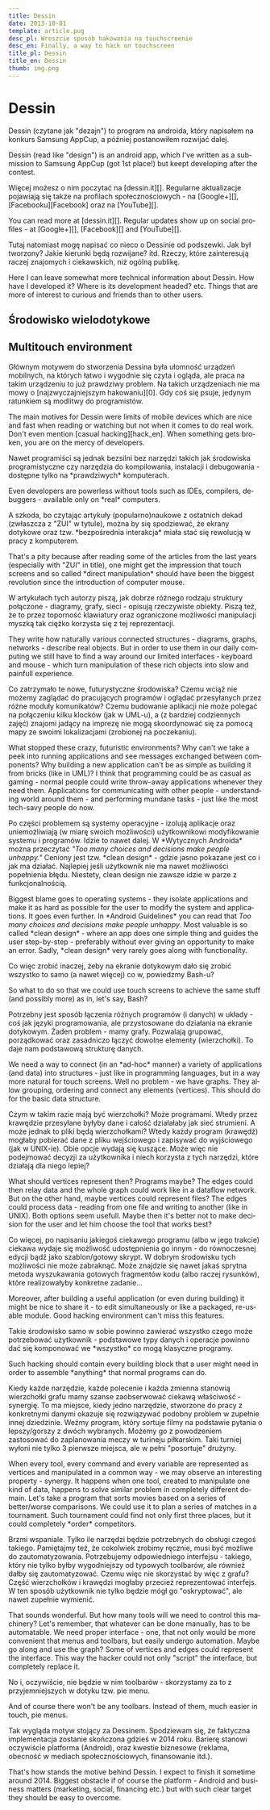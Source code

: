 ```yaml
---
title: Dessin
date: 2013-10-01
template: article.pug
desc_pl: Wreszcie sposób hakowania na touchscreenie
desc_en: Finally, a way to hack on touchscreen
title_pl: Dessin
title_en: Dessin
thumb: img.png
---
```


# Dessin

<p lang=pl>Dessin (czytane jak "dezajn") to program na androida, który napisałem
na konkurs Samsung AppCup, a później postanowiłem rozwijać dalej.

<p lang=en>Dessin (read like "design") is an android app, which I've written as
a submission to Samsung AppCup (got 1st place!) but keept developing after the contest.

<p lang=pl>Więcej możesz o nim poczytać na [dessin.it][]. Regularne aktualizacje
pojawiają się także na profilach społecznościowych - na [Google+][],
[Facebooku][Facebook] oraz na [YouTube][].

<p lang=en>You can read more at [dessin.it][]. Regular updates show up on social profiles -
at [Google+][], [Facebook][] and [YouTube][].

   [dessin.it]: http://dessin.it/
   [Google+]: https://plus.google.com/b/112343231896739382693/
   [Facebook]: https://www.facebook.com/pages/Dessin/410850499024675
   [Facebook]: https://www.facebook.com/pages/Dessin/410850499024675
   [YouTube]: http://www.youtube.com/channel/UC7zZQN7CF-JdYJCe3wT6YcA

<p lang=pl>Tutaj natomiast mogę napisać co nieco o Dessinie od podszewki. Jak był
tworzony? Jakie kierunki będą rozwijane? itd. Rzeczy, które
zainteresują raczej znajomych i ciekawskich, niż ogólną publikę.

<p lang=en>Here I can leave somewhat more technical information about Dessin. How
have I developed it? Where is its development headed? etc. Things that are more
of interest to curious and friends than to other users.

<h2 lang=pl>Środowisko wielodotykowe </h2>
<h2 lang=en>Multitouch environment</h2>

<p lang=pl>Głównym motywem do stworzenia Dessina
była ułomność urządzeń mobilnych, na których łatwo i wygodnie się
czyta i ogląda, ale praca na takim urządzeniu to już prawdziwy
problem. Na takich urządzeniach nie ma mowy o [najzwyczajniejszym
hakowaniu][0]. Gdy coś się psuje, jedynym ratunkiem są modlitwy do
programistów.

<p lang=en>The main motives for Dessin were limits of mobile devices
which are nice and fast when reading or watching but not when it comes
to do real work. Don't even mention [casual hacking][hack_en]. When
something gets broken, you are on the mercy of developers.

   [0]: http://pl.wikipedia.org/wiki/Spo%C5%82eczno%C5%9B%C4%87_haker%C3%B3w
   [hack_en]: http://en.wikipedia.org/wiki/Hacker_(programmer_subculture)

<p lang=pl>Nawet programiści są jednak bezsilni bez narzędzi takich jak
środowiska programistyczne czy narzędzia do kompilowania, instalacji i
debugowania - dostępne tylko na *prawdziwych* komputerach.

<p lang=en>Even developers are powerless without tools such as IDEs,
compilers, debuggers - available only on *real* computers.

<p lang=pl>A szkoda, bo czytając artykuły (popularno)naukowe z ostatnich dekad
(zwłaszcza z "ZUI" w tytule), można by się spodziewać, że ekrany
dotykowe oraz tzw. *bezpośrednia interakcja* miała stać się rewolucją
w pracy z komputerem.

<p lang=en>That's a pity because after reading some of the articles
from the last years (especially with "ZUI" in title), one might get
the impression that touch screens and so called *direct manipulation*
should have been the biggest revolution since the introduction of
computer mouse.

<p lang=pl>W artykułach tych autorzy piszą, jak dobrze różnego rodzaju
struktury połączone - diagramy, grafy, sieci - opisują rzeczywiste
obiekty. Piszą też, że to przez toporność klawiatury oraz ograniczone
możliwości manipulacji myszką tak ciężko korzysta się z tej
reprezentacji.

<p lang=en>They write how naturally various connected structures -
diagrams, graphs, networks - describe real objects. But in order to
use them in our daily computing we still have to find a way around our
limited interfaces &dash; keyboard and mouse - which turn manipulation
of these rich objects into slow and painfull experience.

<p lang=pl>Co zatrzymało te nowe, futurystyczne środowiska? Czemu
wciąż nie możemy zaglądać do pracujących programów i oglądać
przesyłanych przez różne moduły komunikatów? Czemu budowanie aplikacji
nie może polegać na połączeniu kilku klocków (jak w UML-u), a (z
bardziej codziennych zajęć) znajomi jadący na imprezę nie mogą
skoordynować się za pomocą mapy ze swoimi lokalizacjami (zrobionej na
poczekaniu).

<p lang=en>What stopped these crazy, futuristic environments? Why
can't we take a peek into running applications and see messages
exchanged between components? Why building a new application can't be
as simple as building it from bricks (like in UML)? I think that
programming could be as casual as gaming - normal people could write
throw-away applications whenever they need them. Applications for
communicating with other people - understanding world around them -
and performing mundane tasks - just like the most tech-savy people do
now.

<p lang=pl>Po części problemem są systemy operacyjne - izolują
aplikacje oraz uniemożliwiają (w miarę swoich możliwości)
użytkownikowi modyfikowanie systemu i programów. Idzie to nawet
dalej. W *Wytycznych Androida* można przeczytać <cite>"Too many
choices and decisions make people unhappy."</cite> Ceniony jest
tzw. *clean design* - gdzie jasno pokazane jest co i jak ma
działać. Najlepiej jeśli użytkownik nie ma nawet możliwości
popełnienia błędu. Niestety, clean design nie zawsze idzie w parze z
funkcjonalnością.

<p lang=en>Biggest blame goes to operating systems - they isolate
applications and make it as hard as possible for the user to modify
the system and applications. It goes even further. In *Android
Guidelines* you can read that <cite>Too many choices and decisions
make people unhappy</cite>. Most valuable is so called *clean design*
&dash; where an app does one simple thing and guides the user
step-by-step - preferably without ever giving an opportunity to make
an error. Sadly, *clean design* very rarely goes along with
functionality.

<p lang=pl>Co więc zrobić inaczej, żeby na ekranie dotykowym dało się
zrobić wszystko to samo (a nawet więcej) co w, powiedzmy Bash-u?

<p lang=en>So what to do so that we could use touch screens to achieve
the same stuff (and possibly more) as in, let's say, Bash?

<p lang=pl>Potrzebny jest sposób łączenia różnych programów (i danych)
w układy - coś jak języki programowania, ale przystosowane do
działania na ekranie dotykowym. Żaden problem - mamy grafy. Pozwalają
grupować, porządkować oraz zasadniczo łączyć dowolne elementy
(wierzchołki). To daje nam podstawową strukturę danych.

<p lang=en>We need a way to connect (in an *ad-hoc* manner) a variety of applications
(and data) into structures - just like in programming languages, but
in a way more natural for touch screens. Well no problem - we have
graphs. They allow grouping, ordering and connect any elements
(vertices). This should do for the basic data structure.

<p lang=pl>Czym w takim razie mają być wierzchołki? Może
programami. Wtedy przez krawędzie przesyłane byłyby dane i całość
działałaby jak sieć strumieni. A może jednak to pliki będą
wierzchołkami? Wtedy każdy program (krawędź) mogłaby pobierać dane z
pliku wejściowego i zapisywać do wyjściowego (jak w UNIX-ie). Obie
opcje wydają się kuszące. Może więc nie podejmować decyzji za
użytkownika i niech korzysta z tych narzędzi, które działają dla niego
lepiej?

<p lang=en>What should vertices represent then? Programs maybe? The
edges could then relay data and the whole graph could work like in a
dataflow network. But on the other hand, maybe vertices could
represent files? The edges could process data - reading from one file
and writing to another (like in UNIX). Both options seem
usefull. Maybe then it's better not to make decision for the user and
let him choose the tool that works best?

<p lang=pl>Co więcej, po napisaniu jakiegoś ciekawego programu (albo w
jego trakcie) ciekawa wydaje się możliwość udostępnienia go innym - do
równoczesnej edycji bądź jako szablon/gotowy skrypt. W dobrym
środowisku tych możliwości nie może zabraknąć. Może znajdzie się nawet
jakaś sprytna metoda wyszukawania gotowych fragmentów kodu (albo
raczej rysunków), które realizowałyby konkretne zadanie...

<p lang=en>Moreover, after building a useful application (or even
during building) it might be nice to share it - to edit
simultaneously or like a packaged, re-usable module. Good hacking
environment can't miss this features.

<p lang=pl>Takie środowisko samo w sobie powinno zawierać wszystko
czego może potrzebować użytkownik - podstawowe typy danych i operacje
powinno dać się komponować we *wszystko* co mogą klasyczne programy.

<p lang=en>Such hacking should contain every building block that a
user might need in order to assemble *anything* that normal programs
can do.

<p lang=pl>Kiedy każde narzędzie, każde polecenie i każda zmienna
stanowią wierzchołki grafu mamy szanse zaobserwować ciekawą właściwość
&dash; synergię. To ma miejsce, kiedy jedno narzędzie, stworzone do
pracy z konkretnymi danymi okazuje się rozwiązywać podobny problem w
zupełnie innej dziedzinie. Weźmy program, który sortuje filmy na
podstawie pytania o lepszy/gorszy z dwóch wybranych. Możemy go z
powodzeniem zastosować do zaplanowania meczy w turineju
piłkarskim. Taki turniej wyłoni nie tylko 3 pierwsze miejsca, ale w
pełni "posortuje" drużyny.

<p lang=en>When every tool, every command and every variable are
represented as vertices and manipulated in a common way - we may
observe an interesting property - synergy. It happens when one tool,
created to manipulate one kind of data, happens to solve similar
problem in completely different domain. Let's take a program that
sorts movies based on a series of better/worse comparisons. We could
use it to plan a series of matches in a tournament. Such tournament
could find not only first three places, but it could completely
*order* competitors.

<p lang=pl>Brzmi wspaniale. Tylko ile narzędzi będzie potrzebnych do
obsługi czegoś takiego. Pamiętajmy też, że cokolwiek zrobimy ręcznie,
musi być możliwe do zautomatyzowania. Potrzebujemy odpowiedniego
interfejsu - takiego, który nie tylko byłby wygodniejszy od typowych
toolbarów, ale również dałby się zautomatyzować. Czemu więc nie
skorzystać by więc z grafu? Część wierzchołków i krawędzi mogłaby
przecież reprezentować interfejs. W ten sposób użytkownik nie tylko
będzie mógł go "oskryptować", ale nawet zupełnie wymienić.

<p lang=en>That sounds wonderful. But how many tools will we need to
control this machinery? Let's remember, that whatever can be done
manually, has to be automatable. We need proper interface - one, that
not only would be more convenient that menus and toolbars, but easily
undergo automation. Maybe go along and use the graph? Some of vertices
and edges could represent the interface. This way the hacker could not
only "script" the interface, but completely replace it.

<p lang=pl>No i, oczywiście, nie będzie w nim toolbarów - skorzystamy
za to z przyjemniejszych w dotyku tzw. pie menu.

<p lang=en>And of course there won't be any toolbars. Instead of them,
much easier in touch, pie menus.

<p lang=pl>Tak wygląda motyw stojący za Dessinem. Spodziewam się, że
faktyczna implementacja zostanie skończona gdzieś w 2014 roku. Barierę
stanowi oczywiście platforma (Android), oraz kwestie biznesowe
(reklama, obecność w mediach społecznościowych, finansowanie itd.).

<p lang=en>That's how stands the motive behind Dessin. I expect to
finish it sometime around 2014. Biggest obstacle if of course the
platform - Android and business matters (marketing, social, financing
etc.) but with such clear target they should be easy to overcome.



